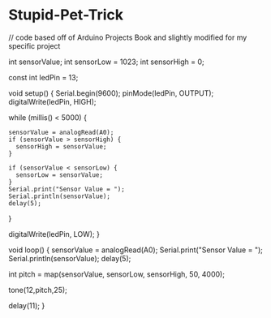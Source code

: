 # Stupid-Pet-Trick

// code based off of Arduino Projects Book and slightly modified for my specific project

int sensorValue;
int sensorLow = 1023;
int sensorHigh = 0;

const int ledPin = 13;

void setup() {
  Serial.begin(9600);
  pinMode(ledPin, OUTPUT);
  digitalWrite(ledPin, HIGH);

  while (millis() < 5000) {

    sensorValue = analogRead(A0);
    if (sensorValue > sensorHigh) {
      sensorHigh = sensorValue;
    }

    if (sensorValue < sensorLow) {
      sensorLow = sensorValue;
    }
    Serial.print("Sensor Value = ");
    Serial.println(sensorValue);
    delay(5);
  }

  digitalWrite(ledPin, LOW);
}

void loop() {
  sensorValue = analogRead(A0);
  Serial.print("Sensor Value = ");
  Serial.println(sensorValue);
  delay(5);

  int pitch = map(sensorValue, sensorLow, sensorHigh, 50, 4000);

  tone(12,pitch,25);

  delay(11);
}
